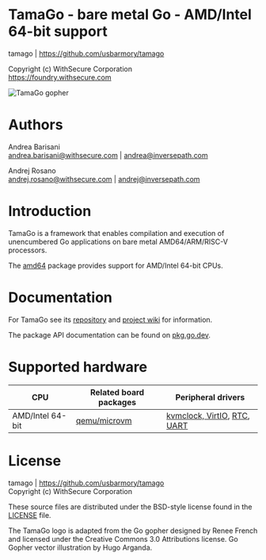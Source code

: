 TamaGo - bare metal Go - AMD/Intel 64-bit support
=================================================

tamago | https://github.com/usbarmory/tamago  

Copyright (c) WithSecure Corporation  
https://foundry.withsecure.com

![TamaGo gopher](https://github.com/usbarmory/tamago/wiki/images/tamago.svg?sanitize=true)

Authors
=======

Andrea Barisani  
andrea.barisani@withsecure.com | andrea@inversepath.com  

Andrej Rosano  
andrej.rosano@withsecure.com   | andrej@inversepath.com  

Introduction
============

TamaGo is a framework that enables compilation and execution of unencumbered Go
applications on bare metal AMD64/ARM/RISC-V processors.

The [amd64](https://github.com/usbarmory/tamago/tree/master/amd64) package
provides support for AMD/Intel 64-bit CPUs.

Documentation
=============

For TamaGo see its [repository](https://github.com/usbarmory/tamago) and
[project wiki](https://github.com/usbarmory/tamago/wiki) for information.

The package API documentation can be found on
[pkg.go.dev](https://pkg.go.dev/github.com/usbarmory/tamago).

Supported hardware
==================

| CPU              | Related board packages                                                             | Peripheral drivers                                                                                                                                                                                                                                                                 |
|------------------|------------------------------------------------------------------------------------|------------------------------------------------------------------------------------------------------------------------------------------------------------------------------------------------------------------------------------------------------------------------------------|
| AMD/Intel 64-bit | [qemu/microvm](https://github.com/usbarmory/tamago/tree/master/board/qemu/microvm) | [kvmclock, VirtIO](https://github.com/usbarmory/tamago/tree/master/kvm), [RTC](https://github.com/usbarmory/tamago/blob/master/board/qemu/microvm/rtc.go), [UART](https://github.com/usbarmory/tamago/blob/master/board/qemu/microvm/uart.go)                                      |

License
=======

tamago | https://github.com/usbarmory/tamago  
Copyright (c) WithSecure Corporation

These source files are distributed under the BSD-style license found in the
[LICENSE](https://github.com/usbarmory/tamago/blob/master/LICENSE) file.

The TamaGo logo is adapted from the Go gopher designed by Renee French and
licensed under the Creative Commons 3.0 Attributions license. Go Gopher vector
illustration by Hugo Arganda.

